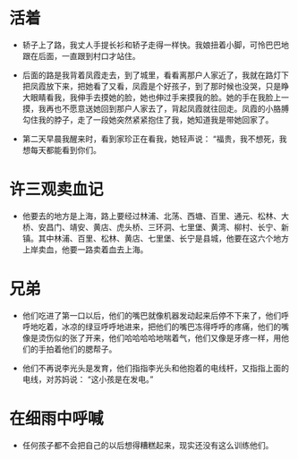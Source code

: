 # 活着

- 轿子上了路，我丈人手提长衫和轿子走得一样快。我娘扭着小脚，可怜巴巴地跟在后面，一直跟到村口才站住。

- 后面的路是我背着凤霞走去，到了城里，看看离那户人家近了，我就在路灯下把凤霞放下来，把她看了又看，凤霞是个好孩子，到了那时候也没哭，只是睁大眼睛看我，我伸手去摸她的脸，她也伸过手来摸我的脸。她的手在我脸上一摸，我再也不愿意送她回到那户人家去了，背起凤霞就往回走。凤霞的小胳膊勾住我的脖子，走了一段她突然紧紧抱住了我，她知道我是带她回家了。

- 第二天早晨我醒来时，看到家珍正在看我，她轻声说： “福贵，我不想死，我想每天都能看到你们。

# 许三观卖血记

- 他要去的地方是上海，路上要经过林浦、北荡、西塘、百里、通元、松林、大桥、安昌门、靖安、黄店、虎头桥、三环洞、七里堡、黄湾、柳村、长宁、新镇。其中林浦、百里、松林、黄店、七里堡、长宁是县城，他要在这六个地方上岸卖血，他要一路卖着血去上海。

# 兄弟

- 他们吃进了第一口以后，他们的嘴巴就像机器发动起来后停不下来了，他们呼呼地吃着，冰凉的绿豆呼呼地进来，把他们的嘴巴冻得呼呼的疼痛，他们的嘴像是烫伤似的张了开来，他们哈哈哈哈地喘着气，他们又像是牙疼一样，用他们的手拍着他们的腮帮子。

- 他们不再说李光头是发育，他们指指李光头和他抱着的电线杆，又指指上面的电线，对苏妈说： “这小孩是在发电。”

# 在细雨中呼喊

- 任何孩子都不会把自己的以后想得糟糕起来，现实还没有这么训练他们。
                      